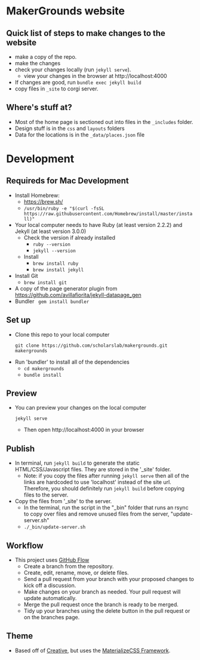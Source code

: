 # MakerGrounds website

## Quick list of steps to make changes to the website
- make a copy of the repo.
- make the changes
- check your changes locally (run `jekyll serve`).
  - view your changes in the browser at http://localhost:4000
- If changes are good, run `bundle exec jekyll build`
- copy files in `_site` to corgi server.


## Where's stuff at?
- Most of the home page is sectioned out into files in the `_includes` folder.
- Design stuff is in the `css` and `layouts` folders
- Data for the locations is in the `_data/places.json` file


# Development

## Requireds for Mac Development
- Install Homebrew:
  - https://brew.sh/
  - `/usr/bin/ruby -e "$(curl -fsSL https://raw.githubusercontent.com/Homebrew/install/master/install)"`
- Your local computer needs to have Ruby (at least version 2.2.2) and Jekyll (at
  least version 3.0.0)
  - Check the version if already installed
    - `ruby --version`
    - `jekyll --version`
  - Install
    - `brew install ruby`
    - `brew install jekyll`
- Install Git
  - `brew install git`
- A copy of the page generator plugin from https://github.com/avillafiorita/jekyll-datapage_gen
- Bundler
	` gem install bundler`

## Set up
- Clone this repo to your local computer
  ```
  git clone https://github.com/scholarslab/makergrounds.git makergrounds
  ```
- Run 'bundler' to install all of the dependencies
  - `cd makergrounds`
  - `bundle install`

## Preview
- You can preview your changes on the local computer
  ```
  jekyll serve
  ```
  - Then open http://localhost:4000 in your browser

## Publish
- In terminal, run `jekyll build` to generate the static HTML/CSS/Javascript files. They are
  stored in the '_site' folder.
  - Note: if you copy the files after running `jekyll serve` then all of the
    links are hardcoded to use 'localhost' instead of the site url. Therefore,
    you should definitely run `jekyll build` before copying files to the
    server.
- Copy the files from '_site' to the server.
  - In the terminal, run the script in the "_bin" folder that runs an rsync to copy over files and remove unused files from the server, "update-server.sh"
  - `./_bin/update-server.sh`

## Workflow
- This project uses [GitHub Flow](https://help.github.com/articles/github-flow/)
  - Create a branch from the repository.
  - Create, edit, rename, move, or delete files.
  - Send a pull request from your branch with your proposed changes to kick off a discussion.
  - Make changes on your branch as needed. Your pull request will update automatically.
  - Merge the pull request once the branch is ready to be merged.
  - Tidy up your branches using the delete button in the pull request or on the branches page.
  
## Theme
- Based off of [Creative](http://startbootstrap.com/template-overviews/creative/), but uses the [MaterializeCSS Framework](http://materializecss.com/).

